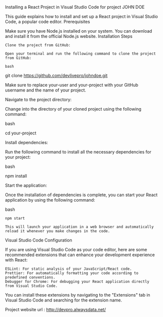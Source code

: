 Installing a React Project in Visual Studio Code for project JOHN DOE

This guide explains how to install and set up a React project in Visual Studio Code, a popular code editor.
Prerequisites

Make sure you have Node.js installed on your system. You can download and install it from the official Node.js website.
Installation Steps

    Clone the project from GitHub:

    Open your terminal and run the following command to clone the project from GitHub:

    bash

git clone https://github.com/devlivepro/johndoe.git

Make sure to replace your-user and your-project with your GitHub username and the name of your project.

Navigate to the project directory:

Change into the directory of your cloned project using the following command:

bash

cd your-project

Install dependencies:

Run the following command to install all the necessary dependencies for your project:

bash

npm install

Start the application:

Once the installation of dependencies is complete, you can start your React application by using the following command:

bash

    npm start

    This will launch your application in a web browser and automatically reload it whenever you make changes in the code.

Visual Studio Code Configuration

If you are using Visual Studio Code as your code editor, here are some recommended extensions that can enhance your development experience with React:

    ESLint: For static analysis of your JavaScript/React code.
    Prettier: For automatically formatting your code according to predefined conventions.
    Debugger for Chrome: For debugging your React application directly from Visual Studio Code.

You can install these extensions by navigating to the "Extensions" tab in Visual Studio Code and searching for the extension name.

Project website url :
http://devpro.alwaysdata.net/
